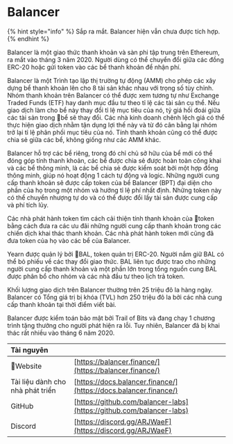 # Balancer

{% hint style="info" %}
Sắp ra mắt. Balancer hiện vẫn chưa được tích hợp.
{% endhint %}

Balancer là một giao thức thanh khoản và sàn phi tập trung trên Ethereum, ra mắt vào tháng 3 năm 2020. Người dùng có thể chuyển đổi giữa các đồng ERC-20 hoặc gửi token vào các bể thanh khoản để nhận phí.

Balancer là một Trình tạo lập thị trường tự động \(AMM\) cho phép các xây dựng bể thanh khoản lên cho 8 tài sản khác nhau với trọng số tùy chỉnh. Nhóm thanh khoản trên Balancer có thể được xem tương tự như Exchange Traded Funds \(ETF\) hay danh mục đầu tư theo tỉ lệ các tài sản cụ thể. Nếu giao dịch làm cho bể này thay đổi tỉ lệ mục tiêu của nó, tỷ giá hối đoái giữa các tài sản trong bể sẽ thay đổi. Các nhà kinh doanh chênh lệch giá có thể thực hiện giao dịch nhằm tận dụng lợi thế này và từ đó cân bằng lại nhóm trở lại tỉ lệ phân phối mục tiêu của nó. Tính thanh khoản cũng có thể được chia sẻ giữa các bể, không giống như các AMM khác.

Balancer hỗ trợ các bể riêng, trong đó chỉ chủ sở hữu của bể mới có thể đóng góp tính thanh khoản, các bể được chia sẻ được hoàn toàn công khai và các bể thông minh, là các bể chia sẻ được kiểm soát bởi một hợp đồng thông minh, giúp nó hoạt động 1 cách tự động và logic. Những người cung cấp thanh khoản sẽ được cấp token của bể Balancer \(BPT\) đại diện cho phần của họ trong một nhóm và hưởng tỉ lệ phí nhất định. Những token này có thể chuyển nhượng tự do và có thể được đổi lấy tài sản được cung cấp và phí tích lũy.

Các nhà phát hành token tìm cách cải thiện tính thanh khoản của token bằng cách đưa ra các ưu đãi những người cung cấp thanh khoản trong các chiến dịch khai thác thanh khoản. Các nhà phát hành token mới cũng đã đưa token của họ vào các bể của Balancer.

Yearn được quản lý bởi BAL, token quản trị ERC-20. Người nắm giữ BAL có thể bỏ phiếu về các thay đổi giao thức. BAL liên tục được trao cho những người cung cấp thanh khoản và một phần lớn trong tổng nguồn cung BAL được phân bổ cho nhóm và các nhà đầu tư theo lịch trả token.

Khối lượng giao dịch trên Balancer thường trên 25 triệu đô la hàng ngày. Balancer có Tổng giá trị bị khóa \(TVL\) hơn 250 triệu đô la bởi các nhà cung cấp thanh khoản tại thời điểm viết bài.

Balancer được kiểm toán bảo mật bởi Trail of Bits và đang chạy 1 chương trình tặng thưởng cho người phát hiện ra lỗi. Tuy nhiên, Balancer đã bị khai thác rất nhiều vào tháng 6 năm 2020.

| Tài nguyên |  |
| :--- | :--- |
| Website | [https://balancer.finance/](https://balancer.finance/) |
| Tài liệu dành cho nhà phát triển | [https://docs.balancer.finance/](https://docs.balancer.finance/) |
| GitHub | [https://github.com/balancer-labs](https://github.com/balancer-labs) |
| Discord | [https://discord.gg/ARJWaeF](https://discord.gg/ARJWaeF) |

